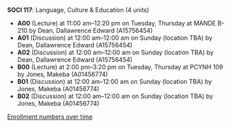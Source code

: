 **SOCI 117**: Language, Culture & Education (4 units)

- **A00** (Lecture) at 11:00 am–12:20 pm on Tuesday, Thursday at MANDE B-210 by Dean, Dallawrence Edward (A15756454)
- **A01** (Discussion) at 12:00 am–12:00 am on Sunday (location TBA) by Dean, Dallawrence Edward (A15756454)
- **A02** (Discussion) at 12:00 am–12:00 am on Sunday (location TBA) by Dean, Dallawrence Edward (A15756454)
- **B00** (Lecture) at 2:00 pm–3:20 pm on Tuesday, Thursday at PCYNH 109 by Jones, Makeba (A01456774)
- **B01** (Discussion) at 12:00 am–12:00 am on Sunday (location TBA) by Jones, Makeba (A01456774)
- **B02** (Discussion) at 12:00 am–12:00 am on Sunday (location TBA) by Jones, Makeba (A01456774)

[Enrollment numbers over time](./SOCI117.tsv)
